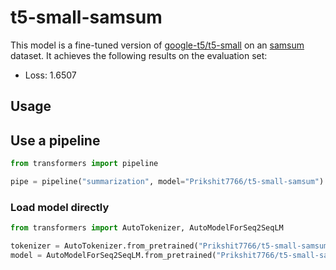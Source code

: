 
# t5-small-samsum
This model is a fine-tuned version of [google-t5/t5-small](https://huggingface.co/google-t5/t5-small) on an [samsum](https://huggingface.co/datasets/samsum) dataset. It achieves the following results on the evaluation set:

- Loss: 1.6507

## Usage

## Use a pipeline

```python
from transformers import pipeline

pipe = pipeline("summarization", model="Prikshit7766/t5-small-samsum")
```

### Load model directly

```python
from transformers import AutoTokenizer, AutoModelForSeq2SeqLM

tokenizer = AutoTokenizer.from_pretrained("Prikshit7766/t5-small-samsum")
model = AutoModelForSeq2SeqLM.from_pretrained("Prikshit7766/t5-small-samsum")
```